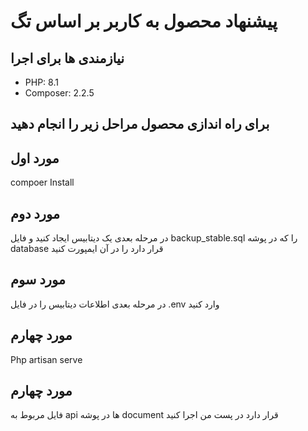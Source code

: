 
# پیشنهاد محصول به کاربر بر اساس تگ


## نیازمندی ها برای اجرا

- PHP: 8.1
- Composer: 2.2.5

## برای راه اندازی محصول مراحل زیر را انجام دهید

## مورد اول
compoer Install


## مورد دوم
در مرحله بعدی یک دیتابیس  ایجاد کنید و فایل backup_stable.sql
را که در پوشه database قرار دارد را در آن ایمپورت کنید

## مورد سوم
در مرحله بعدی اطلاعات دیتابیس را در فایل .env وارد کنید

## مورد چهارم
Php artisan serve


## مورد چهارم
فایل مربوط به api ها در پوشه document قرار دارد در پست من اجرا کنید 

